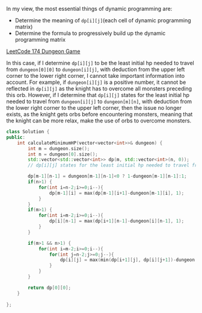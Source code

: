 In my view, the most essential things of dynamic programming are:

- Determine the meaning of `dp[i][j]`(each cell of dynamic programming matrix)
- Determine the formula to progressively build up the dynamic programming matrix

[LeetCode 174 Dungeon Game](https://leetcode.com/problems/dungeon-game/description/)

In this case, if I determine `dp[i][j]` to be the least initial hp needed to travel from `dungeon[0][0]` to `dungeon[i][j]`, with deduction from the upper left corner to the lower right corner, I cannot take important information into account. For example, if `dungeon[i][j]` is a positive number, it cannot be reflected in `dp[i][j]` as the knight has to overcome all monsters preceding this orb. However, if I determine that `dp[i][j]` states for the least initial hp needed to travel from `dungeon[i][j]` to `dungeon[m][n]`, with deduction from the lower right corner to the upper left corner, then the issue no longer exists, as the knight gets orbs before encountering monsters, meaning that the knight can be more relax, make the use of orbs to overcome monsters. 

```c++
class Solution {
public:
    int calculateMinimumHP(vector<vector<int>>& dungeon) {
        int m = dungeon.size();
        int n = dungeon[0].size();
        std::vector<std::vector<int>> dp(m, std::vector<int>(n, 0));
        // dp[i][j] states for the least initial hp needed to travel from dungeon[i][j] to dungeon[m][n]

        dp[m-1][n-1] = dungeon[m-1][n-1]<0 ? 1-dungeon[m-1][n-1]:1;
        if(n>1) {
            for(int i=n-2;i>=0;i--){
                dp[m-1][i] = max(dp[m-1][i+1]-dungeon[m-1][i], 1);
            }
        } 
        if(m>1) {
            for(int i=m-2;i>=0;i--){
                dp[i][n-1] = max(dp[i+1][n-1]-dungeon[i][n-1], 1);
            }
        }

        if(m>1 && n>1) {
            for(int i=m-2;i>=0;i--){
                for(int j=n-2;j>=0;j--){
                    dp[i][j] = max(min(dp[i+1][j], dp[i][j+1])-dungeon[i][j], 1);
                }
            }
        }

        return dp[0][0];
    }
        
};
```

